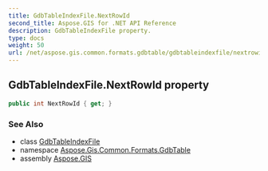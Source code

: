 ```yaml
---
title: GdbTableIndexFile.NextRowId
second_title: Aspose.GIS for .NET API Reference
description: GdbTableIndexFile property. 
type: docs
weight: 50
url: /net/aspose.gis.common.formats.gdbtable/gdbtableindexfile/nextrowid/
---
```

## GdbTableIndexFile.NextRowId property

```csharp
public int NextRowId { get; }
```

### See Also

* class [GdbTableIndexFile](../)
* namespace [Aspose.Gis.Common.Formats.GdbTable](../../gdbtableindexfile/)
* assembly [Aspose.GIS](../../../)



